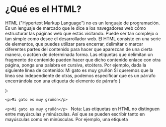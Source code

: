 # ¿Qué es el HTML? #

HTML ("Hypertext Markup Language") no es un lenguaje de programación. Es un lenguaje de marcado que le dice a los navegadores web cómo estructurar las páginas web que estás visitando. Puede ser tan complejo o tan simple como desee el desarrollador web. El HTML consiste en una serie de elementos, que puedes utilizar para encerrar, delimitar o marcar diferentes partes del contenido para hacer que aparezcan de una cierta manera, o actúen de determinada forma. Las etiquetas que delimitan un fragmento de contenido pueden hacer que dicho contenido enlace con otra página, ponga una palabra en cursiva, etcétera. Por ejemplo, dada la siguiente línea de contenido:
Mi gato es muy gruñón
Si queremos que la línea sea independiente de otras, podemos especificar que es un párrafo encerrándola con una etiqueta de elemento de párrafo (<p>):
~~~
<p>Mi gato es muy gruñón</p>
~~~
`<p>Mi gato es muy gruñón</p>
`
Nota: Las etiquetas en HTML no distinguen entre mayúsculas y minúsculas. Así que se pueden escribir tanto en mayúsculas como en minúsculas. Por ejemplo, una etiqueta <title> se puede escribir como <title>, <TITLE>, <Title>, <TiTle>, etc., y funcionará correctamente. La mejor práctica, sin embargo, es escribir todas las etiquetas en minúsculas para mantener la coherencia y legibilidad, entre otros motivos.

Anatomía de un elemento HTML
Exploremos un poco el elemento párrafo:
 
Las principales partes de nuestro elemento son:
●	La etiqueta de apertura: consiste en el nombre del elemento (en este caso, p), encerrado entre paréntesis angulares de apertura y cierre (mayor que y menor que). Esta etiqueta de apertura marca dónde comienza el elemento o comienza a tener efecto. En este ejemplo, precede al comienzo del texto del párrafo.
●	El contenido: Este es el contenido del elemento. En este ejemplo, es el texto del párrafo.
●	La etiqueta de cierre: Es lo mismo que la etiqueta de apertura, excepto que incluye una barra diagonal antes del nombre del elemento. Esto indica dónde termina el elemento; en este caso, dónde finaliza el párrafo. No incluir una etiqueta de cierre es un error común de principiante, y puede conducir a extraños resultados.
El elemento lo conforman la etiqueta de apertura, seguida del contenido, seguido de la etiqueta de cierre.
Elementos anidados
Se pueden poner elementos dentro de otros elementos. Esto se llama anidamiento. Si quisiéramos decir que nuestro gato es muy gruñón, podríamos encerrar la palabra muy en un elemento <strong> para que aparezca destacada.
<p>Mi gato es <strong>muy</strong> gruñón.</p>
Hay una forma correcta e incorrecta de anidar. En el ejemplo anterior, primero abrimos el elemento p, luego abrimos el elemento strong. Para un anidamiento adecuado, primero debemos cerrar el elemento strong, antes de cerrar el p.
El siguiente es un ejemplo de la forma incorrecta de anidar:
<p>Mi gato es <strong>muy gruñón.</p></strong>
Los elementos tienen que abrirse y cerrarse correctamente para que estén claramente dentro o fuera el uno del otro. Con el tipo de superposición en el ejemplo anterior, el navegador tiene que adivinar tu intención. Este tipo de adivinanzas puede producir resultados inesperados.
Elementos de bloque y elementos en línea
Hay dos categorías importantes de elementos en HTML — Estos son los elementos de bloque y los elementos en línea.
Los elementos de bloque forman un bloque visible en la página. Aparecerán en una línea nueva después de cualquier contenido anterior. Cualquier contenido que vaya después también aparecerá en una línea nueva. Los elementos a nivel de bloque suelen ser elementos estructurales de la página. Por ejemplo, un elemento a nivel de bloque puede representar encabezados, párrafos, listas, menús de navegación o pies de página. Un elemento a nivel de bloque no estaría anidado dentro de un elemento en línea, pero podría estar anidado dentro de otro elemento a nivel de bloque.
Los elementos en línea están contenidos dentro de elementos de bloque y delimitan solo pequeñas partes del contenido del documento; (no párrafos enteros o agrupaciones de contenido) Un elemento en línea no hará que aparezca una nueva línea en el documento. Suele utilizarse con texto. Por ejemplo es el caso de un elemento <a> (hipervínculo) o elementos de énfasis como <em> o <strong>.
Considera el siguiente ejemplo:
<em>primero</em><em>segundo</em><em>tercero</em>
<p>cuarto</p><p>quinto</p><p>sexto</p>
<em> es un elemento en línea. Así, como puedes observar, los tres primeros elementos se sitúan en la misma línea, uno tras otro sin espacio entre ellos. Por otro lado, <p> es un elemento a nivel de bloque. Cada elemento <p> aparece en una nueva línea, con un espacio arriba y abajo. (El espaciado se debe al estilo CSS predeterminado que el navegador aplica a los párrafos).
Nota: Los términos «en bloque» (block) y «en línea» (inline), tal como se usan en este tema, no se deberían confundir con los tipos de casillas de CSS que se conocen con el mismo nombre. Aunque de manera predeterminada están relacionados, el hecho de cambiar el tipo de aspecto visual del CSS no cambia la categoría del elemento ni afecta a aquellos elementos que pueda contener. Una de las razones por las que HTML5 abandonó el uso de estos términos fue para evitar este tipo de confusión.
Elementos vacíos
No todos los elementos siguen el patrón de etiqueta de apertura, contenido y etiqueta de cierre. Algunos elementos consisten solo en una etiqueta única, que se utiliza generalmente para insertar/incrustar algo en el documento en el lugar donde se le quiere incluir. Por ejemplo, el elemento <img> inserta una imagen en la página:
<img src="firefox-icon.png">
Nota: Los elementos vacíos en ocasiones también se llaman elementos nulos (void elements).
Atributos
Los elementos también pueden tener atributos. Los atributos tienen este aspecto:
 
Los atributos contienen información extra sobre el elemento que no se mostrará en el contenido. En este caso, el atributo class asigna al elemento un identificador que se puede utilizar para dotarlo de información de estilo.
Un atributo debería tener:
●	Un espacio entre este y el nombre del elemento. (Para un elemento con más de un atributo, los atributos también deben estar separados por espacios).
●	El nombre del atributo, seguido por un signo igual.
●	Un valor del atributo, rodeado de comillas de apertura y cierre.
Otro ejemplo de un elemento es <a>. Esto significa ancla. Una ancla puede convertir el texto que encierra en un hipervínculo. Las anclas pueden tener varios atributos, por ejemplo:
●	href: El valor de este atributo indica la dirección web a la que se quiere que apunte el enlace, que será hacia donde nos lleve el navegador cuando se haga clic sobre el elemento. Por ejemplo, href="https://www.mozilla.org/".
●	title: El atributo title añade información adicional sobre el enlace, como puede ser el título de la página que vinculas. Por ejemplo, title="La página de inicio de Mozilla". Esta información aparecerá cuando se le pase el ratón por encima.
●	target: El atributo target especifica el contexto de navegación que va a usar para mostrar el enlace. Por ejemplo, target="_blank" abrirá el enlace en una nueva pestaña. Si quieres mostrar el enlace en la pestaña activa, simplemente omite este atributo.
●	id: identifica al elemento y debe ser único. Referencia: H93 
●	lang: cambios en el idioma. Referencia: H58
Atributos booleanos
En ocasiones puedes ver atributos escritos sin valor. Esto está permitido. Estos se denominan atributos booleanos. Los atributos booleanos solo pueden tener un valor, que generalmente es el mismo que el nombre del atributo. Por ejemplo, considera el atributo disabled, que puedes asignar a los elementos de entrada del formulario. (Usa esto para deshabilitar los elementos de entrada del formulario para que el usuario no pueda realizar entradas. Los elementos desactivados suelen tener una apariencia atenuada). Por ejemplo:
<input type="text" disabled="disabled">
De manera abreviada, también es posible escribirlo como se describe a continuación (además, se ha incluido un elemento de entrada de formulario no desactivado como referencia, para dar una idea más precisa de lo que sucede):
<!-- el uso del atributo deshabilitado evita que el usuario final introduzca texto en el cuadro de entrada →
<input type="text" disabled>
<!-- se permite la entrada de texto, ya que no contiene el atributo deshabilitado →
<input type="text">
Omitir comillas en valores de atributos
Cuando observas diferentes páginas web, puedes encontrarte con todo tipo de estilos de etiquetado extraños, que incluyen valores de atributos sin comillas. Esto se permite en ciertas circunstancias, pero interrumpirá la edición en otras. Por ejemplo, si volvemos a revisar el ejemplo del enlace, sería posible escribir una versión básica con solo el atributo href, así:
<a href=https://www.mozilla.org/>mi sitio web favorito</a>
Sin embargo, las cosas no funcionarán cuando a este estilo se añade el atributo title:
<a href=https://www.mozilla.org/ title=The Mozilla homepage>mi sitio web favorito</a>
En este punto el navegador interpretará mal el cambio y pensará que el atributo title corresponde a tres atributos: un atributo title con el valor The y dos atributos booleanos: Mozilla y homepage. 
Incluye siempre las comillas de atributos. Evita tales problemas y da como resultado un código más legible.
¿Comillas simples o dobles?
En este artículo todos los atributos se han incluido en comillas dobles. Sin embargo, se pueden ver comillas simples en algún código HTML. Es una cuestión de estilo. Puedes elegir libremente cuál prefieres. Ambas líneas de código son equivalentes:
<a href="http://www.ejemplo.com">Un enlace a mi ejemplo.</a>
<a href='http://www.ejemplo.com'>Un enlace a mi ejemplo.</a>
Nota: Los atributos no deben estar duplicados. 

Comentarios HTML
En HTML hay un mecanismo para escribir comentarios en el código. Los comentarios son ignorados por el navegador y, por tanto, son invisibles para el usuario. El propósito de los comentarios es permitirte incluir notas en el código para explicar tu lógica o codificación. Esto es muy útil si regresas a un código base después de estar ausente el tiempo suficiente como para no recordarlo por completo. Del mismo modo, los comentarios son invaluables ya que diferentes personas están realizando cambios y actualizaciones.
Para convertir en un comentario una sección de contenido de tu archivo HTML, debes delimitarlo con los marcadores especiales <!-- y -->. Por ejemplo:
<p>No soy un comentario</p>
<!-- <p>¡Yo sí!</p> -->
Fundamentos de texto en HTML
Conceptos básicos: Encabezados y párrafos
La mayor parte del texto estructurado está compuesto por encabezados y párrafos, independientemente de si lees una historia, un periódico, un libro de texto, una revista, etc.
El contenido estructurado simplifica la experiencia en la lectura y se disfruta más.
En HTML, cada párrafo tiene que estar delimitado por un elemento <p>, como en este ejemplo:
<p>Soy un párrafo, ¡desde luego que lo soy!</p>
Cada sección tiene que estar delimitada por un elemento de encabezado:
<h1>Yo soy el título de la historia</h1>
Hay seis elementos de encabezado: <h1>, <h2>, <h3>, <h4>, <h5> y <h6>. Cada elemento representa un nivel de contenido diferente en el documento; <h1> representa el título principal, <h2> representa el subtítulo, <h3> representa el subtítulo del subtítulo, y así sucesivamente.
Por ejemplo, en esta historia, <h1> representa el título de la historia, <h2> representará el título de cada capítulo y <h3> las diferentes secciones del capítulo, y así sucesivamente.
<h1>El agujero aplastante</h1>

<p>Por Chris Mills</p>

<h2>Capítulo 1: La oscura noche</h2>

<p>Era una noche oscura. En algún lugar, un búho ululó. La lluvia azotó el ...</p>

<h2>Capítulo 2: El silencio eterno</h2>

<p>Nuestro protagonista ni susurrar pudo al ver esa sombría figura ...</p>

<h3>El espectro habla</h3>

<p>Habían pasado varias horas más, cuando de repente el espectro se incorporó y exclamó: "¡Por favor, ten piedad de mi alma!"</p>
●	Debes usar solo un <h1> por página; este es el nivel de título superior, y todos los demás se sitúan por debajo de él en la jerarquía.
●	Asegúrate de que usas los títulos en el orden correcto en la jerarquía. No uses los <h3> para representar subtítulos, seguidos de los <h2> para representar los subtítulos de los subtítulos; eso no tiene sentido y provocará resultados extraños.
●	De los seis niveles de títulos disponibles, debes procurar no usar más de tres por página, a menos que creas que es realmente necesario. Los documentos con muchos niveles (es decir, una jerarquía de títulos muy profunda) son de difícil manejo y navegación. En esos casos se recomienda, si es posible, separar el contenido en varias páginas.
Contamos con la semántica para todo lo que nos rodea. Nos basamos en experiencias previas para conocer la función de cada objeto cotidiano; cuando miramos un objeto, sabemos cuál debe ser su función. Entonces, por ejemplo, esperamos que un semáforo en rojo signifique "alto" y que un semáforo en verde signifique "avance". Las cosas se pueden complicar muy rápidamente si se aplica la semántica incorrecta. (¿Algún país usa rojo para significar "avance"? Esperemos que no).
De manera similar, debemos asegurarnos de que utilizamos los elementos adecuados y damos a nuestro contenido el significado y función correctos y la apariencia adecuada. En este mismo sentido, el elemento <h1> es un elemento semántico que da al texto al que delimita la función (o significado) de un titular de primer nivel en tu página.
<h1>Este es un titular de primer nivel</h1>
De manera predeterminada, el navegador le asignará una fuente de gran tamaño para darle el aspecto de un titular (aunque se le podrá dar el estilo que se quisiera usando CSS). Lo más importante es que su valor semántico se va a usar de diferente manera, por ejemplo, por los motores de búsqueda y los lectores de pantalla (como se mencionó antes).
Por otra parte, podrías hacer que cualquier elemento parezca un titular de primer rango. Considera lo siguiente:
<span style="font-size: 32px; margin: 21px 0;">¿Es este un titular de primer rango?</span>
Este es un elemento <span>. No tiene semántica. Se usa para delimitar contenido cuando se le quiere aplicar CSS (o tratarlo con JavaScript) sin proporcionarle ningún significado extra (encontrarás más información sobre este tipo de elemento más adelante en el curso). Hemos aplicado CSS a este elemento para que parezca un titular de primer nivel, pero al no tener valor semántico, no tiene ninguna de las ventajas añadidas que hemos descrito antes. Es una buena idea usar el elemento HTML apropiado para cada tarea.
Saltos de línea y líneas horizontales
Dos elementos que debes conocer y utilizarás ocasionalmente son <br> y <hr>.
<br /> Salto de línea
<hr /> Línea horizontal
Énfasis e importancia
En el lenguaje humano, a menudo enfatizamos ciertas palabras para alterar el significado de una frase, y a menudo queremos destacar ciertas palabras como importantes o diferentes en algún sentido. HTML nos dota de diversos elementos semánticos que nos permiten destacar contenido textual con tales efectos, y en esta sección veremos los más comunes.
Énfasis
Cuando queremos dar énfasis al lenguaje hablado, acentuamos ciertas palabras y así alteramos sutilmente el significado de lo que decimos. De manera similar, en el lenguaje escrito ponemos palabras en cursiva para destacarlas. 
En HTML usamos el elemento <em> («emphasis») para marcar estos casos. El documento logra entonces transmitir una lectura más interesante y además así lo reconocen los lectores de pantalla, que lo expresan con un diferente tono de voz. El navegador, de manera predeterminada, aplica el estilo de letra itálica, pero no debes utilizar esta etiqueta solamente para establecer el estilo de letra itálica. Para usar ese estilo, debes utilizar únicamente la etiqueta del elemento <span> y algo de CSS u otra etiqueta con el elemento <i> (ve abajo).
<p>Me <em>alegro</em> de que no llegues <em>tarde</em>.</p>
Importancia fuerte
Para enfatizar palabras importantes al hablar solemos acentuarlas, y al escribir lo hacemos en estilo negrita.
En HTML usamos el elemento <strong> (importancia fuerte) para marcar tales expresiones. El documento resulta entonces más útil, y de nuevo los lectores de pantalla reconocen estos elementos y el tono de voz cambia a uno más fuerte. El estilo negrita es el que aplican los navegadores por omisión, pero no debes usar esta etiqueta solamente para aplicar este estilo. Para hacer eso usa el elemento <span> y CSS, o un elemento <b>.
●	Si solo quieres que aparezca en negrita, sin dotar de significado de importancia especial al texto, deberías envolverlo en algún elemento neutro (como <span>) y aplicarle la propiedad font-weight.
●	Si además realmente la frase o contenido en cuestión tiene especial importancia en un contenido, el uso de <strong> le da un enfoque semántico e indicará a los buscadores este hecho.
●	La etiqueta <b> se usa muy poco en la actualidad. Ocupa menos que la anterior y está reconocida por el estándar y por los navegadores, pero es un vestigio del pasado y realmente no la necesitas. Sería mejor usar la anterior si quieres darle el significado de importante. Salvo que requieras denotar varios niveles de importancia, como hemos visto más arriba.
Cursiva, negrita, subrayado...
Los elementos que hemos comentado hasta ahora tienen asociada una semántica clara. La situación con <b> (negrita o «bold»), <i> (cursiva o «italic») y <u> (subrayado o «underline») es algo más complicada. Surgieron para que las personas pudieran escribir textos en negrita, cursiva o subrayado en un tiempo en el que pocos navegadores o ninguno admitían el CSS. Elementos como estos, que solo afectan a la presentación y no a la semántica, se conocen como elementos de presentación y no se deberían usar porque, como hemos visto, la semántica es muy importante para la accesibilidad y el SEO, entre otros aspectos.
Una observación prudente acerca del subrayado: La gente suele asociar estrechamente el subrayado con los hipervínculos. Por ello en la web es mejor reservar el subrayado para los enlaces. Utiliza el elemento <u> cuando resulte apropiado semánticamente, pero considera usar CSS para cambiar el subrayado predeterminado por algo más adecuado en la web. El siguiente ejemplo ilustra cómo lo puedes hacer.

Práctico 1
●	Armar un documento html con contenido de libre elección.
●	Aplicar estructura y semántica correspondiente utilizando sólo las etiquetas vistas en la clase.

